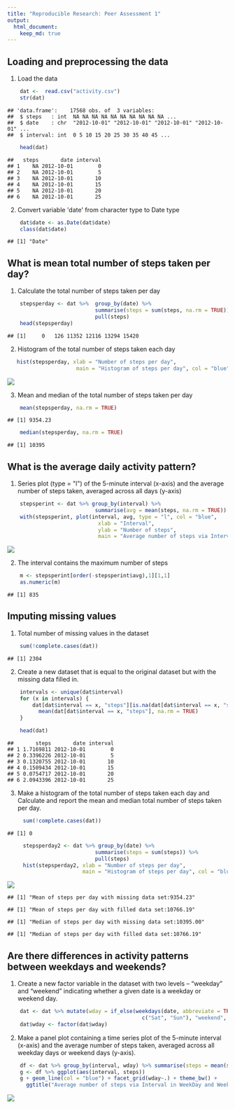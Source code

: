 ```yaml
---
title: "Reproducible Research: Peer Assessment 1"
output: 
  html_document:
    keep_md: true
---
```





## Loading and preprocessing the data  

1. Load the data 


```r
    dat <-  read.csv("activity.csv")
    str(dat)
```

```
## 'data.frame':	17568 obs. of  3 variables:
##  $ steps   : int  NA NA NA NA NA NA NA NA NA NA ...
##  $ date    : chr  "2012-10-01" "2012-10-01" "2012-10-01" "2012-10-01" ...
##  $ interval: int  0 5 10 15 20 25 30 35 40 45 ...
```

```r
    head(dat)
```

```
##   steps       date interval
## 1    NA 2012-10-01        0
## 2    NA 2012-10-01        5
## 3    NA 2012-10-01       10
## 4    NA 2012-10-01       15
## 5    NA 2012-10-01       20
## 6    NA 2012-10-01       25
```

2. Convert variable 'date' from character type to Date type 


```r
    dat$date <- as.Date(dat$date)
    class(dat$date)
```

```
## [1] "Date"
```

## What is mean total number of steps taken per day?

1. Calculate the total number of steps taken per day


```r
    stepsperday <- dat %>%  group_by(date) %>% 
                            summarise(steps = sum(steps, na.rm = TRUE)) %>% 
                            pull(steps)
    head(stepsperday)
```

```
## [1]     0   126 11352 12116 13294 15420
```

2. Histogram of the total number of steps taken each day


```r
   hist(stepsperday, xlab = "Number of steps per day", 
                      main = "Histogram of steps per day", col = "blue")
```

![](PA1_template_files/figure-html/histgram1-1.png)<!-- -->

3. Mean and median of the total number of steps taken per day


```r
    mean(stepsperday, na.rm = TRUE)
```

```
## [1] 9354.23
```

```r
    median(stepsperday, na.rm = TRUE)
```

```
## [1] 10395
```

## What is the average daily activity pattern?

1. Series plot (type = "l") of the 5-minute interval (x-axis) and the average number of steps taken, averaged across all days (y-axis)


```r
    stepsperint <- dat %>% group_by(interval) %>% 
                            summarise(avg = mean(steps, na.rm = TRUE))
    with(stepsperint, plot(interval, avg, type = "l", col = "blue",
                             xlab = "Interval",
                             ylab = "Number of steps",
                             main = "Average number of steps via Interval"))
```

![](PA1_template_files/figure-html/stepsviainterval-1.png)<!-- -->

2. The interval contains the maximum number of steps


```r
    m <- stepsperint[order(-stepsperint$avg),1][1,1]
    as.numeric(m)
```

```
## [1] 835
```

## Imputing missing values

1. Total number of missing values in the dataset


```r
    sum(!complete.cases(dat))
```

```
## [1] 2304
```

2. Create a new dataset that is equal to the original dataset but with the missing data filled in.


```r
    intervals <- unique(dat$interval)
    for (x in intervals) {
        dat[dat$interval == x, "steps"][is.na(dat[dat$interval == x, "steps"])] =
          mean(dat[dat$interval == x, "steps"], na.rm = TRUE)
    }

    head(dat)
```

```
##       steps       date interval
## 1 1.7169811 2012-10-01        0
## 2 0.3396226 2012-10-01        5
## 3 0.1320755 2012-10-01       10
## 4 0.1509434 2012-10-01       15
## 5 0.0754717 2012-10-01       20
## 6 2.0943396 2012-10-01       25
```

3. Make a histogram of the total number of steps taken each day and Calculate and report the mean and median total number of steps taken per day.


```r
     sum(!complete.cases(dat))
```

```
## [1] 0
```

```r
     stepsperday2 <- dat %>% group_by(date) %>% 
                            summarise(steps = sum(steps)) %>% 
                            pull(steps)
     hist(stepsperday2, xlab = "Number of steps per day", 
                        main = "Histogram of steps per day", col = "blue")
```

![](PA1_template_files/figure-html/histgram2-1.png)<!-- -->


```
## [1] "Mean of steps per day with missing data set:9354.23"
```

```
## [1] "Mean of steps per day with filled data set:10766.19"
```

```
## [1] "Median of steps per day with missing data set:10395.00"
```

```
## [1] "Median of steps per day with filled data set:10766.19"
```

## Are there differences in activity patterns between weekdays and weekends?

1. Create a new factor variable in the dataset with two levels – “weekday” and “weekend” indicating whether a given date is a weekday or weekend day.


```r
    dat <- dat %>% mutate(wday = if_else(weekdays(date, abbreviate = TRUE) %in%
                                           c("Sat", "Sun"), "weekend", "weekday"))
    dat$wday <- factor(dat$wday)
```

2. Make a panel plot containing a time series plot of the 5-minute interval (x-axis) and the average number of steps taken, averaged across all weekday days or weekend days (y-axis).


```r
    df <- dat %>% group_by(interval, wday) %>% summarise(steps = mean(steps))
    g <- df %>% ggplot(aes(interval, steps))
    g + geom_line(col = "blue") + facet_grid(wday~.) + theme_bw() + 
      ggtitle("Average number of steps via Interval in WeekDay and Weekend")
```

![](PA1_template_files/figure-html/wdayandweekend-1.png)<!-- -->


